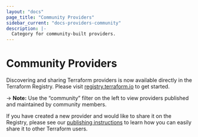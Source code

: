 ```yaml
---
layout: "docs"
page_title: "Community Providers"
sidebar_current: "docs-providers-community"
description: |-
  Category for community-built providers.
---
```


# Community Providers

Discovering and sharing Terraform providers is now available directly in the Terraform Registry. Please visit [registry.terraform.io](https://registry.terraform.io/browse/providers) to get started.

-> **Note:** Use the “community” filter on the left to view providers published and maintained by community members.

If you have created a new provider and would like to share it on the Registry, please see our [publishing instructions](https://www.terraform.io/docs/registry/providers/publishing.html) to learn how you can easily share it to other Terraform users.
